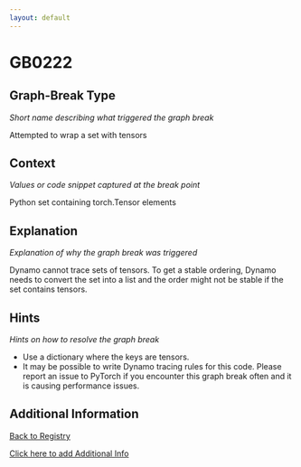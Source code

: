```yaml
---
layout: default
---
```

# GB0222

## Graph-Break Type
*Short name describing what triggered the graph break*

Attempted to wrap a set with tensors

## Context
*Values or code snippet captured at the break point*

Python set containing torch.Tensor elements

## Explanation
*Explanation of why the graph break was triggered*

Dynamo cannot trace sets of tensors. To get a stable ordering, Dynamo needs to convert the set into a list and the order might not be stable if the set contains tensors.

## Hints
*Hints on how to resolve the graph break*

- Use a dictionary where the keys are tensors.
- It may be possible to write Dynamo tracing rules for this code. Please report an issue to PyTorch if you encounter this graph break often and it is causing performance issues.


## Additional Information

<!-- ADDITIONAL INFORMATION START - Add custom information below this line -->

<!-- ADDITIONAL INFORMATION END -->

[Back to Registry](../index.html)

[Click here to add Additional Info](https://github.com/pytorch-labs/compile-graph-break-site/edit/main/docs/gb/gb0222.md)
